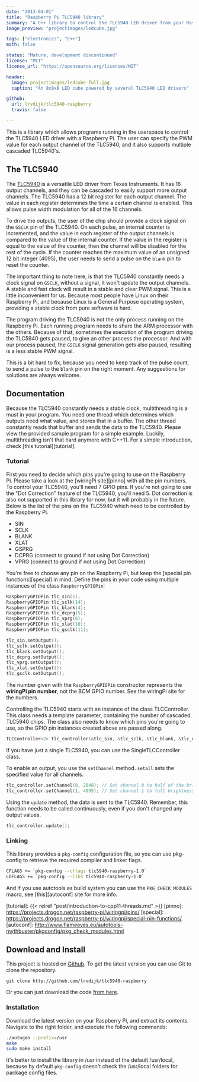 ```yaml
---
date: "2013-04-01"
title: "Raspberry Pi TLC5940 library"
summary: "A C++ library to control the TLC5940 LED driver from your Raspberry Pi"
image_preview: "projectimages/ledcube.jpg"

tags: ["electronics", "C++"]
math: false

status: "Mature, development discontinued"
license: "MIT"
license_url: "https://opensource.org/licenses/MIT"

header:
  image: projectimages/ledcube-full.jpg
  caption: "An 8x8x8 LED cube powered by several TLC5940 LED drivers"

github:
  url: lrvdijk/tlc5940-raspberry
  travis: false

---
```


This is a library which allows programs running in the userspace
to control the TLC5940 LED driver with a Raspberry Pi. The user
can specify the PWM value for each output channel of the TLC5940,
and it also supports multiple cascaded TLC5940's. 

## The TLC5940

The [TLC5940][tlc] is a versatile LED driver from Texas Instruments. It has
16 output channels, and they can be cascaded to easily support more
output channels. The TLC5940 has a 12 bit register for each output channel.
The value in each register determines the time a certain channel is enabled.
This allows pulse width modulation for all of the 16 channels.

To drive the outputs, the user of the chip should provide a clock signal on
the `GSCLK` pin of the TLC5940. On each pulse, an internal counter is incremented,
and the value in each register of the output channels is compared to the value
of the internal counter. If the value in the register is equal to the value of 
the counter, then the channel will be disabled for the rest of the cycle. If the 
counter reaches the maximum value of an unsigned 12 bit integer (4095), the
user needs to send a pulse on the `blank` pin to reset the counter. 

The important thing to note here, is that the TLC5940 constantly needs a clock
signal on `GSCLK`, without a signal, it won't update the output channels. A stable
and fast clock will result in a stable and clear PWM signal. This is a little 
inconvenient for us. Because most people have Linux on their Raspberry Pi, and
because Linux is a General Purpose operating system, providing a stable clock
from pure software is hard.

The program driving the TLC5940 is not the only process running on the Raspberry 
Pi. Each running program needs to share the ARM processor with the others. Because
of that, sometimes the execution of the program driving the TLC5940 gets paused,
to give an other process the processor. And with our process paused, the `GSCLK`
signal generation gets also paused, resulting is a less stable PWM signal.

This is a bit hard to fix, because you need to keep track of the pulse count,
to send a pulse to the `blank` pin on the right moment. Any suggestions for
solutions are always welcome.

[tlc]: http://ti.com/product/tlc5940

Documentation
-------------

Because the TLC5940 constantly needs a stable clock, multithreading is a must 
in your program. You need one thread which determines which outputs
need what value, and stores that in a buffer. The other thread constantly
reads that buffer and sends the data to the TLC5940. Please view the provided
sample program for a simple example. Luckily, multithreading isn't that hard
anymore with C++11. For a simple introduction, check [this tutorial][tutorial].

### Tutorial

First you need to decide which pins you're going to use on the Raspberry Pi. 
Please take a look at the [wiringPi site][pinno] with all the pin numbers. To
control your TLC5940, you'll need 7 GPIO pins. If you're not going to use the 
"Dot Correction" feature of the TLC5940, you'll need 5. Dot correction is also 
not supported in this library for now, but it will probably in the future.
Below is the list of the pins on the TLC5940 which need to be controlled by the 
Raspberry Pi.

* SIN
* SCLK
* BLANK
* XLAT
* GSPRG
* DCPRG (connect to ground if not using Dot Correction)
* VPRG (connect to ground if not using Dot Correction)

You're free to choose any pin on the Raspberry Pi, but keep the [special pin functions][special]
in mind. Define the pins in your code using multiple instances of the class
`RaspberryGPIOPin`:

```cpp
RaspberryGPIOPin tlc_sin(1);
RaspberryGPIOPin tlc_sclk(14);
RaspberryGPIOPin tlc_blank(4);
RaspberryGPIOPin tlc_dcprg(5);
RaspberryGPIOPin tlc_vprg(6); 
RaspberryGPIOPin tlc_xlat(10);
RaspberryGPIOPin tlc_gsclk(11);

tlc_sin.setOutput();
tlc_sclk.setOutput();
tlc_blank.setOutput();
tlc_dcprg.setOutput();
tlc_vprg.setOutput();
tlc_xlat.setOutput();
tlc_gsclk.setOutput();
```

The number given with the `RaspberryGPIOPin` constructor represents the **wiringPi
pin number**, not the BCM GPIO number. See the wiringPi site for the numbers.

Controlling the TLC5940 starts with an instance of the class TLCController. This
class needs a template parameter, containing the number of cascaded TLC5940 chips.
The class also needs to know which pins you're going to use, so the GPIO pin instances
created above are passed along.

```cpp
TLCController<2> tlc_controller(&tlc_sin, &tlc_sclk, &tlc_blank, &tlc_dcprg, &tlc_vprg, &tlc_xlat, &tlc_gsclk);
```

If you have just a single TLC5940, you can use the SingleTLCController class.

To enable an output, you use the `setChannel` method. `setall` sets the specified value
for all channels.

```cpp
tlc_controller.setChannel(0, 2048); // Set channel 0 to half of the brightness
tlc_controller.setChannel(1, 4095); // Set channel 1 to full brightness
```

Using the `update` method, the data is sent to the TLC5940. Remember, this function
needs to be called continuously, even if you don't changed any output values.

```cpp
tlc_controller.update();
```

### Linking

This library provides a `pkg-config` configuration file, so you can use pkg-config
to retrieve the required compiler and linker flags. 

```bash
CFLAGS += `pkg-config --cflags tlc5940-raspberry-1.0`
LDFLAGS += `pkg-config --libs tlc5940-raspberry-1.0`
```

And if you use autotools as build system you can use the `PKG_CHECK_MODULES` macro,
see [this][autoconf] site for more info.

[tutorial]: {{< relref "post/introduction-to-cpp11-threads.md" >}}
[pinno]: https://projects.drogon.net/raspberry-pi/wiringpi/pins/
[special]: https://projects.drogon.net/raspberry-pi/wiringpi/special-pin-functions/
[autoconf]: http://www.flameeyes.eu/autotools-mythbuster/pkgconfig/pkg_check_modules.html

Download and Install
--------------------

This project is hosted on [Github][]. To get the latest version you can use Git to clone the repository.

`git clone http://github.com/lrvdijk/tlc5940-raspberry`

Or you can just download the code [from here][download].

[Github]: https://github.com/lrvdijk/tlc5940-raspberry
[download]: https://github.com/lrvdijk/tlc5940-raspberry/archive/master.zip

### Installation

Download the latest version on your Raspberry Pi, and extract its contents.
Navigate to the right folder, and execute the following commands:

```bash
./autogen --prefix=/usr
make
sudo make install
```

It's better to install the library in /usr instead of the default /usr/local,
because by default `pkg-config` doesn't check the /usr/local folders for
package config files.



